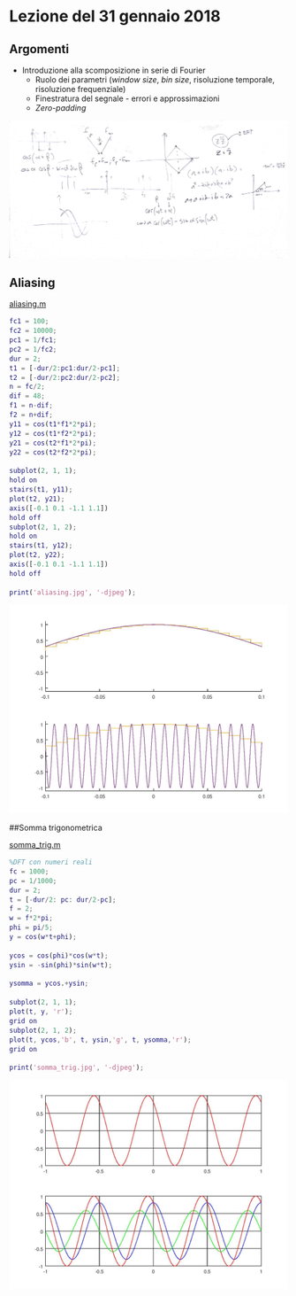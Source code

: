 # Lezione del 31 gennaio 2018

## Argomenti

* Introduzione alla scomposizione in serie di Fourier
  * Ruolo dei parametri (*window size*, *bin size*, risoluzione temporale, risoluzione frequenziale)
  * Finestratura del segnale - errori e approssimazioni
  * *Zero-padding*

![whiteboard](./CSEDSM_BN_FDD_20180131.jpg)

## Aliasing

[aliasing.m](./aliasing.m)
```matlab
fc1 = 100;
fc2 = 10000;
pc1 = 1/fc1;
pc2 = 1/fc2;
dur = 2;
t1 = [-dur/2:pc1:dur/2-pc1];
t2 = [-dur/2:pc2:dur/2-pc2];
n = fc/2;
dif = 48;
f1 = n-dif;
f2 = n+dif;
y11 = cos(t1*f1*2*pi);
y12 = cos(t1*f2*2*pi);
y21 = cos(t2*f1*2*pi);
y22 = cos(t2*f2*2*pi);

subplot(2, 1, 1);
hold on
stairs(t1, y11);
plot(t2, y21);
axis([-0.1 0.1 -1.1 1.1])
hold off
subplot(2, 1, 2);
hold on
stairs(t1, y12);
plot(t2, y22);
axis([-0.1 0.1 -1.1 1.1])
hold off

print('aliasing.jpg', '-djpeg');
```
![aliasing](./aliasing.jpg)

##Somma trigonometrica

[somma_trig.m](./somma_trig.m)
```matlab
%DFT con numeri reali
fc = 1000;
pc = 1/1000;
dur = 2;
t = [-dur/2: pc: dur/2-pc];
f = 2;
w = f*2*pi;
phi = pi/5;
y = cos(w*t+phi);

ycos = cos(phi)*cos(w*t);
ysin = -sin(phi)*sin(w*t);

ysomma = ycos.+ysin;

subplot(2, 1, 1);
plot(t, y, 'r');
grid on
subplot(2, 1, 2);
plot(t, ycos,'b', t, ysin,'g', t, ysomma,'r');
grid on

print('somma_trig.jpg', '-djpeg');
```
![somma trigonometrica](./somma_trig.jpg)
